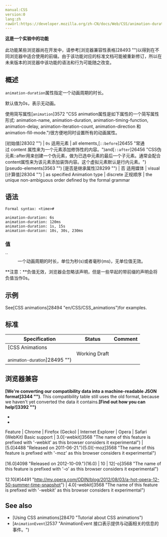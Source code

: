 ```yaml
---
manual:CSS
version:0
lang:zh
rawUrl:https://developer.mozilla.org/zh-CN/docs/Web/CSS/animation-duration#Browser_compatibility
---
```






**这是一个实验中的功能**<br></br>此功能某些浏览器尚在开发中，请参考[浏览器兼容性表格]28493 "")以得到在不同浏览器中适合使用的前缀。由于该功能对应的标准文档可能被重新修订，所以在未来版本的浏览器中该功能的语法和行为可能随之改变。




## 概述<a name="概述"></a>


`animation-duration`属性指定一个动画周期的时长。



默认值为0s，表示无动画。



使用简写属性[`animation`]3572 "CSS animation属性是如下属性的一个简写属性形式: animation-name, animation-duration, animation-timing-function, animation-delay, animation-iteration-count, animation-direction 和 animation-fill-mode.")很方便地同时设置所有的动画属性。


[初始值]28302 "") | `0s` 
适用元素 | all elements,[`::before`]26455 "常通过 content 属性来为一个元素添加修饰性的内容。")and[`::after`]26456 "CSS伪元素::after用来创建一个伪元素，做为已选中元素的最后一个子元素。通常会配合content属性来为该元素添加装饰内容。这个虚拟元素默认是行内元素。")[pseudo-elements]3563 "") 
[是否是继承属性]28299 "") | 否 
适用媒体 | visual 
[计算值]28304 "") | as specified 
Animation type | discrete 
正规顺序 | the unique non-ambiguous order defined by the formal grammar 


## 语法<a name="语法"></a>

```
Formal syntax: <time>#

```

```
animation-duration: 6s
animation-duration: 120ms
animation-duration: 1s, 15s
animation-duration: 10s, 30s, 230ms
```

### 值<a name="值"></a>
<dl><dt id=''>`<time>`</dt><dd>一个动画周期的时长，单位为秒(s)或者毫秒(ms)，无单位值无效。</dd></dl>**注意：**负值无效，浏览器会忽略该声明，但是一些早起的带前缀的声明会将负值当作0s。

## 示例<a name="示例"></a>


See[CSS animations]28494 "en/CSS/CSS_animations")for examples.


## 标准<a name="Specifications"></a>

Specification | Status | Comment 
 ---  |  ---  |  ---  | 
[CSS Animations<br></br><small>animation-duration</small>]28495 "") | Working Draft |  


## 浏览器兼容<a name="Browser_Compatibility"></a>


**[We&#39;re converting our compatibility data into a machine-readable JSON format]3344 "")**. This compatibility table still uses the old format, because we haven&#39;t yet converted the data it contains.**[Find out how you can help!]3392 "")**


* 
* 

Feature | Chrome | Firefox (Gecko) | Internet Explorer | Opera | Safari (WebKit) 
Basic support | 3.0[-webkit]3568 "The name of this feature is prefixed with '-webkit' as this browser considers it experimental") | [5.0]4488 "Released on 2011-06-21.")(5.0)[-moz]3568 "The name of this feature is prefixed with '-moz' as this browser considers it experimental")<br></br>[16.0]4098 "Released on 2012-10-09.")(16.0) | 10 | 12[-o]3568 "The name of this feature is prefixed with '-o' as this browser considers it experimental")<br></br>12.10[#]4491 "http://my.opera.com/ODIN/blog/2012/08/03/a-hot-opera-12-50-summer-time-snapshot") | 4.0[-webkit]3568 "The name of this feature is prefixed with '-webkit' as this browser considers it experimental") 




## See also<a name="See_also"></a>

* [Using CSS animations]28470 "Tutorial about CSS animations")
* [`AnimationEvent`]2537 "AnimationEvent 接口表示提供与动画相关的信息的事件。")



